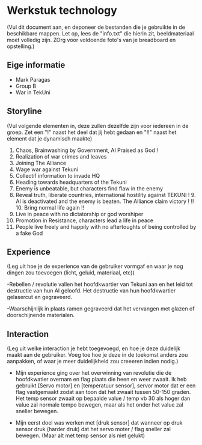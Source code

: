 # Werkstuk technology

(Vul dit document aan, en deponeer de bestanden die je gebruikte in de beschikbare mappen. Let op, lees de "info.txt" die hierin zit, beeldmateriaal moet volledig zijn. ZOrg voor voldoende foto's van je breadboard en opstelling.)


## Eige informatie

- Mark Paragas
- Group B
- War in TekUni


## Storyline 

(Vul volgende elementen in, deze zullen dezelfde zijn voor iedereen in de groep. Zet een "!" naast het deel dat jij hebt gedaan en "!!" naast het element dat je dynamisch maakte)

1. Chaos, Brainwashing by Government, AI Praised as God !
2. Realization of war crimes and leaves
3. Joining The Alliance
4. Wage war against Tekuni
5. Collectif information to invade HQ
6. Heading towards headquarters of the Tekuni
7. Enemy is unbeatable, but characters find flaw in the enemy
8. Reveal truth, liberate countries, international hostility against TEKUNI
! 9. AI is deactivated and the enemy is beaten. The Alliance claim victory !
!! 10. Bring normal life again !!
11. Live in peace with no dictatorship or god worshiper
12. Promotion in Resistance, characters lead a life in peace
13. People live freely and happily with no aftertoughts of being controlled by a fake God

## Experience

(Leg uit hoe je de experience van de gebruiker vormgaf en waar je nog dingen zou toevoegen (licht, geluid, materiaal, etc))

-Rebellen / revolutie vallen het hoofdkwartier van Tekuni aan en het leid tot destructie van hun AI geloofd.
Het destructie van hun hoofdkwartier gelasercut en gegraveerd.

-Waarschijnlijk in plaats ramen gegraveerd dat het vervangen met glazen of doorschijnende materialen.

## Interaction

(Leg uit welke interaction je hebt toegevoegd, en hoe je deze duidelijk maakt aan de gebruiker. Voeg toe hoe je deze in de toekomst anders zou aanpakken, of waar je meer duidelijkheid zou creeeren indien nodig.)

- Mijn experience ging over het overwinning van revolutie die de hoofdkwatier overnam en flag plaats die heen en weer zwaait. Ik heb gebruikt [Servo motor] en [temperatuur sensor], servor motor dat er een flag vastgemaakt zodat aan toon dat het zwaait tussen 50-150 graden. Het temp sensor zwaait op bepaalde value / temp vb 30 als hoger dan value zal normale tempo bewegen, maar als het onder het value zal sneller bewegen.

- Mijn eerst doel was werken met [druk sensor] dat wanneer op druk sensor druk (harder druk) dat het servo moter / flag sneller zal bewegen. (Maar alt met temp sensor als niet gelukt)




